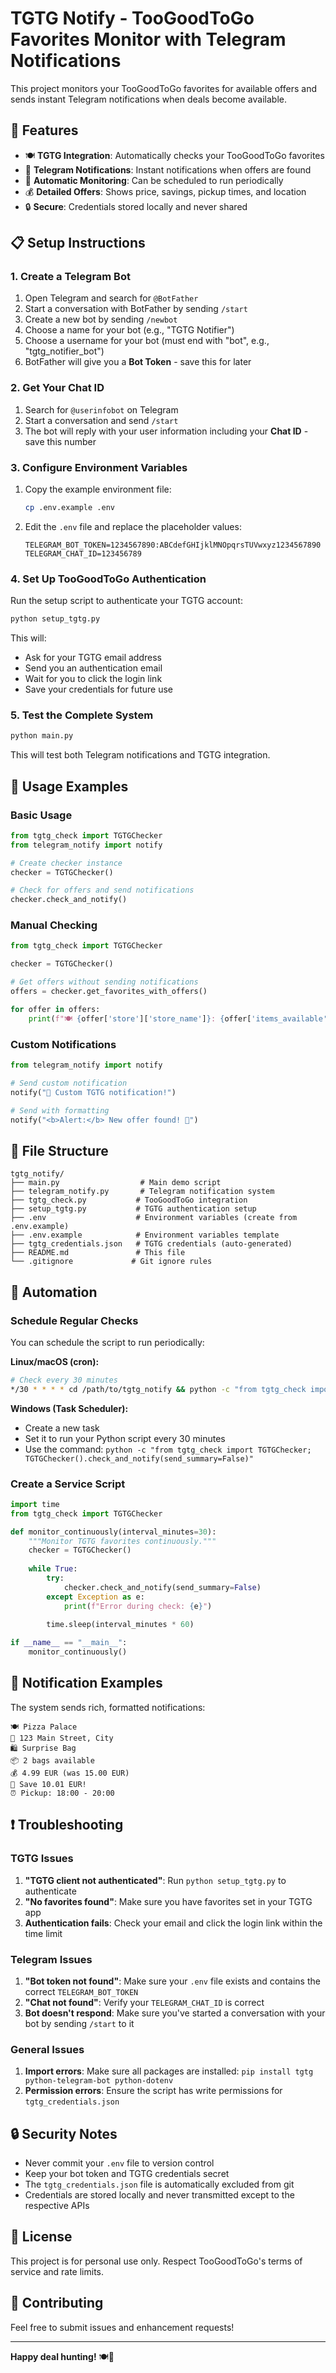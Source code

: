 # TGTG Notify - TooGoodToGo Favorites Monitor with Telegram Notifications

This project monitors your TooGoodToGo favorites for available offers and sends instant Telegram notifications when deals become available.

## 🚀 Features

- 🍽️ **TGTG Integration**: Automatically checks your TooGoodToGo favorites
- 📱 **Telegram Notifications**: Instant notifications when offers are found
- 🔄 **Automatic Monitoring**: Can be scheduled to run periodically
- 💰 **Detailed Offers**: Shows price, savings, pickup times, and location
- 🔒 **Secure**: Credentials stored locally and never shared

## 📋 Setup Instructions

### 1. Create a Telegram Bot

1. Open Telegram and search for `@BotFather`
2. Start a conversation with BotFather by sending `/start`
3. Create a new bot by sending `/newbot`
4. Choose a name for your bot (e.g., "TGTG Notifier")
5. Choose a username for your bot (must end with "bot", e.g., "tgtg_notifier_bot")
6. BotFather will give you a **Bot Token** - save this for later

### 2. Get Your Chat ID

1. Search for `@userinfobot` on Telegram
2. Start a conversation and send `/start`
3. The bot will reply with your user information including your **Chat ID** - save this number

### 3. Configure Environment Variables

1. Copy the example environment file:
   ```bash
   cp .env.example .env
   ```

2. Edit the `.env` file and replace the placeholder values:
   ```
   TELEGRAM_BOT_TOKEN=1234567890:ABCdefGHIjklMNOpqrsTUVwxyz1234567890
   TELEGRAM_CHAT_ID=123456789
   ```

### 4. Set Up TooGoodToGo Authentication

Run the setup script to authenticate your TGTG account:

```bash
python setup_tgtg.py
```

This will:
- Ask for your TGTG email address
- Send you an authentication email
- Wait for you to click the login link
- Save your credentials for future use

### 5. Test the Complete System

```bash
python main.py
```

This will test both Telegram notifications and TGTG integration.

## 📱 Usage Examples

### Basic Usage

```python
from tgtg_check import TGTGChecker
from telegram_notify import notify

# Create checker instance
checker = TGTGChecker()

# Check for offers and send notifications
checker.check_and_notify()
```

### Manual Checking

```python
from tgtg_check import TGTGChecker

checker = TGTGChecker()

# Get offers without sending notifications
offers = checker.get_favorites_with_offers()

for offer in offers:
    print(f"🍽️ {offer['store']['store_name']}: {offer['items_available']} bags available")
```

### Custom Notifications

```python
from telegram_notify import notify

# Send custom notification
notify("🔔 Custom TGTG notification!")

# Send with formatting
notify("<b>Alert:</b> New offer found! 🎉")
```

## 🔧 File Structure

```
tgtg_notify/
├── main.py                  # Main demo script
├── telegram_notify.py       # Telegram notification system
├── tgtg_check.py           # TooGoodToGo integration
├── setup_tgtg.py           # TGTG authentication setup
├── .env                    # Environment variables (create from .env.example)
├── .env.example            # Environment variables template
├── tgtg_credentials.json   # TGTG credentials (auto-generated)
├── README.md               # This file
└── .gitignore             # Git ignore rules
```

## 🤖 Automation

### Schedule Regular Checks

You can schedule the script to run periodically:

**Linux/macOS (cron):**
```bash
# Check every 30 minutes
*/30 * * * * cd /path/to/tgtg_notify && python -c "from tgtg_check import TGTGChecker; TGTGChecker().check_and_notify(send_summary=False)"
```

**Windows (Task Scheduler):**
- Create a new task
- Set it to run your Python script every 30 minutes
- Use the command: `python -c "from tgtg_check import TGTGChecker; TGTGChecker().check_and_notify(send_summary=False)"`

### Create a Service Script

```python
import time
from tgtg_check import TGTGChecker

def monitor_continuously(interval_minutes=30):
    """Monitor TGTG favorites continuously."""
    checker = TGTGChecker()
    
    while True:
        try:
            checker.check_and_notify(send_summary=False)
        except Exception as e:
            print(f"Error during check: {e}")
        
        time.sleep(interval_minutes * 60)

if __name__ == "__main__":
    monitor_continuously()
```

## 📧 Notification Examples

The system sends rich, formatted notifications:

```
🍽️ Pizza Palace
📍 123 Main Street, City
🛍️ Surprise Bag
📦 2 bags available
💰 4.99 EUR (was 15.00 EUR)
💚 Save 10.01 EUR!
⏰ Pickup: 18:00 - 20:00
```

## ❗ Troubleshooting

### TGTG Issues

1. **"TGTG client not authenticated"**: Run `python setup_tgtg.py` to authenticate
2. **"No favorites found"**: Make sure you have favorites set in your TGTG app
3. **Authentication fails**: Check your email and click the login link within the time limit

### Telegram Issues

1. **"Bot token not found"**: Make sure your `.env` file exists and contains the correct `TELEGRAM_BOT_TOKEN`
2. **"Chat not found"**: Verify your `TELEGRAM_CHAT_ID` is correct
3. **Bot doesn't respond**: Make sure you've started a conversation with your bot by sending `/start` to it

### General Issues

1. **Import errors**: Make sure all packages are installed: `pip install tgtg python-telegram-bot python-dotenv`
2. **Permission errors**: Ensure the script has write permissions for `tgtg_credentials.json`

## 🔒 Security Notes

- Never commit your `.env` file to version control
- Keep your bot token and TGTG credentials secret  
- The `tgtg_credentials.json` file is automatically excluded from git
- Credentials are stored locally and never transmitted except to the respective APIs

## 📄 License

This project is for personal use only. Respect TooGoodToGo's terms of service and rate limits.

## 🤝 Contributing

Feel free to submit issues and enhancement requests!

---

**Happy deal hunting!** 🍽️💚
